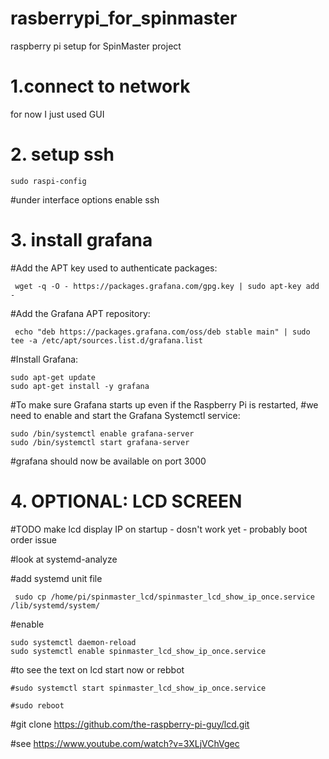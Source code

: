 # rasberrypi_for_spinmaster
raspberry pi setup for SpinMaster project


# 1.**connect to network**
for now I just used GUI 

# 2. **setup ssh**
    sudo raspi-config

#under interface options enable ssh

# 3. **install grafana**
  #Add the APT key used to authenticate packages:
  
     wget -q -O - https://packages.grafana.com/gpg.key | sudo apt-key add -

  #Add the Grafana APT repository:
  
     echo "deb https://packages.grafana.com/oss/deb stable main" | sudo tee -a /etc/apt/sources.list.d/grafana.list

  #Install Grafana:
  
    sudo apt-get update
    sudo apt-get install -y grafana
  
  #To make sure Grafana starts up even if the Raspberry Pi is restarted,
  #we need to enable and start the Grafana Systemctl service:
  
    sudo /bin/systemctl enable grafana-server
    sudo /bin/systemctl start grafana-server
  
  #grafana should now be available on port 3000


# 4. OPTIONAL: LCD SCREEN

#TODO make lcd display IP on startup - dosn't work yet - probably boot order issue

#look at systemd-analyze

  #add systemd unit file
  
     sudo cp /home/pi/spinmaster_lcd/spinmaster_lcd_show_ip_once.service /lib/systemd/system/
  
  
  
  #enable 
  
    sudo systemctl daemon-reload
    sudo systemctl enable spinmaster_lcd_show_ip_once.service
  
  #to see the text on lcd start now or rebbot
  
    #sudo systemctl start spinmaster_lcd_show_ip_once.service
    
    #sudo reboot
  




#git clone https://github.com/the-raspberry-pi-guy/lcd.git

#see https://www.youtube.com/watch?v=3XLjVChVgec
